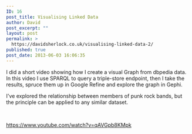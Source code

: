 ```yaml
---
ID: 16
post_title: Visualising Linked Data
author: David
post_excerpt: ""
layout: post
permalink: >
  https://davidsherlock.co.uk/visualising-linked-data-2/
published: true
post_date: 2013-06-03 16:06:35
---
```

I did a short video showing how I create a visual Graph from dbpedia data. In this video I use SPARQL to query a triple-store endpoint, then I take the results, spruce them up in Google Refine and explore the graph in Gephi.

I've explored the relationship between members of punk rock bands, but the principle can be applied to any similar dataset.

&nbsp;

https://www.youtube.com/watch?v=qAVGpb8KMpk